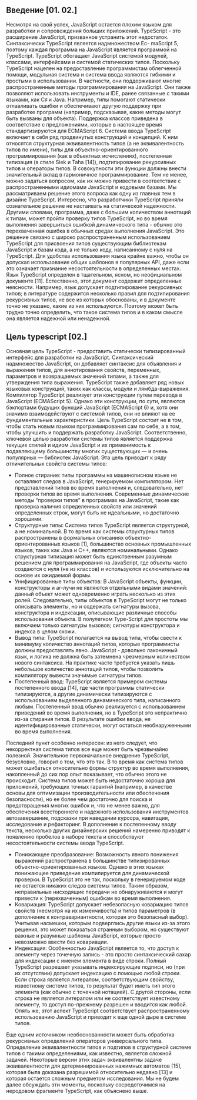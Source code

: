 ## Введение [01. 02.]
Несмотря на свой успех, JavaScript остается плохим языком для разработки и сопровождения больших приложений. TypeScript - это расширение JavaScript, призванное устранить этот недостаток. Синтаксически TypeScript является надмножеством Ec- maScript 5, поэтому каждая программа на JavaScript является программой на TypeScript. TypeScript обогащает JavaScript системой модулей, классами, интерфейсами и системой статических типов. Поскольку TypeScript нацелен на предоставление программистам облегченной помощи, модульная система и система ввода являются гибкими и простыми в использовании. В частности, они поддерживают многие распространенные методы программирования на JavaScript. Они также позволяют использовать инструменты и IDE, ранее связанные с такими языками, как C♯ и Java. Например, типы помогают статически отлавливать ошибки и обеспечивают другую поддержку при разработке программ (например, подсказывая, какие методы могут быть вызваны для объекта). Поддержка классов приведена в соответствие с предложениями, которые в настоящее время стандартизируются для ECMAScript 6.
Система ввода TypeScript включает в себя ряд продвинутых конструкций и концепций. К ним относятся структурная эквивалентность типов (а не эквивалентность типов по имени), типы для объектно-ориентированного программирования (как в объектных исчислениях), постепенная типизация (в стиле Siek и Taha [14]), подтипирование рекурсивных типов и операторы типов. В совокупности эти функции должны внести значительный вклад в гармоничное программирование. Тем не менее, можно задаться вопросом, как их можно привести в соответствие с распространенными идиомами JavaScript и кодовыми базами. Мы рассматриваем решение этого вопроса как одну из главных тем в дизайне TypeScript.
Интересно, что разработчики TypeScript приняли сознательное решение не настаивать на статической надежности. Другими словами, программа, даже с большим количеством аннотаций к типам, может пройти проверку типов TypeScript, но во время выполнения завершиться ошибкой динамического типа - обычно это перехваченная ошибка в обычных средах выполнения JavaScript. Это решение связано с широко распространенным использованием TypeScript для присвоения типов существующим библиотекам JavaScript и базам кода, а не только коду, написанному с нуля на TypeScript. Для удобства использования языка крайне важно, чтобы он допускал использование общих шаблонов в популярных API, даже если это означает признание несостоятельности в определенных местах.
Язык TypeScript определен в тщательном, ясном, но неофициальном документе [11]. Естественно, этот документ содержит определенные неясности. Например, язык допускает подтипирование рекурсивных типов; в литературе содержится несколько правил для подтипирования рекурсивных типов, не все из которых обоснованы, и в документе точно не указано, какие из них используются. Поэтому может быть трудно точно определить, что такое система типов и в каком смысле она является надежной или ненадежной.

## Цель typescript [02.]
Основная цель TypeScript - предоставить статически типизированный интерфейс для разработки на JavaScript. Синтаксический надмножество JavaScript, он добавляет синтаксис для объявления и выражения типов, для аннотирования свойств, переменных, параметров и возвращаемых значений типами, а также для утверждения типа выражения.
TypeScript также добавляет ряд новых языковых конструкций, таких как классы, модули и лямбда-выражения. Компилятор TypeScript реализует эти конструкции путем перевода в JavaScript (ECMAScript 5). Однако эти конструкции, по сути, являются бэкпортами будущих функций JavaScript (ECMAScript 6) и, хотя они значимо взаимодействуют с системой типов, они не влияют на ее фундаментальные характеристики.
Цель TypeScript состоит не в том, чтобы стать новым языком программирования сам по себе, а в том, чтобы улучшить и поддержать разработку JavaScript. Соответственно, ключевой целью разработки системы типов является поддержка текущих стилей и идиом JavaScript и их применимость к подавляющему большинству многих существующих — и очень популярных — библиотек JavaScript. Эта цель приводит к ряду отличительных свойств системы типов:
- Полное стирание: типы программы на машинописном языке не оставляют следов в JavaScript, генерируемом компилятором. Нет представлений типов во время выполнения и, следовательно, нет проверки типов во время выполнения. Современные динамические методы “проверки типов” в программах на JavaScript, такие как проверка наличия определенных свойств или значений определенных строк, могут быть не идеальными, но достаточно хорошими.
- Структурные типы: Система типов TypeScript является структурной, а не номинальной. В то время как системы структурных типов распространены в формальных описаниях объектно-ориентированных языков [1], большинство основных промышленных языков, таких как Java и C++, являются номинальными. Однако структурная типизация может быть единственным разумным решением для программирования на JavaScript, где объекты часто создаются с нуля (не из классов) и используются исключительно на основе их ожидаемой формы.
- Унифицированные типы объектов: В JavaScript объекты, функции, конструкторы и ar-лучи не являются отдельными видами значений: данный объект может одновременно играть несколько из этих ролей. Следовательно, типы объектов в TypeScript могут не только описывать элементы, но и содержать сигнатуры вызова, конструктора и индексации, описывающие различные способы использования объекта. В полулегком Type-Script для простоты мы включаем только сигнатуры вызовов; сигнатуры конструктора и индекса в целом схожи.
- Вывод типа: TypeScript полагается на вывод типа, чтобы свести к минимуму количество аннотаций типов, которые программисты должны предоставлять явно. JavaScript - довольно лаконичный язык, и логика не должна быть затемнена чрезмерным количеством нового синтаксиса. На практике часто требуется указать лишь небольшое количество аннотаций типов, чтобы позволить компилятору вывести значимые сигнатуры типов.
- Постепенный ввод: TypeScript является примером системы постепенного ввода [14], где части программы статически типизируются, а другие динамически типизируются с использованием выделенного динамического типа, написанного любым. Постепенный ввод обычно реализуется с использованием приведений во время выполнения, но в TypeScript это непрактично из-за стирания типов. В результате ошибки ввода, не идентифицированные статически, могут остаться необнаруженными во время выполнения.

Последний пункт особенно интересен: из него следует, что некорректная система типов все еще может быть чрезвычайно полезной. Значительное первоначальное внедрение TypeScript, безусловно, говорит о том, что это так. В то время как система типов может ошибаться относительно формы структур во время выполнения, накопленный до сих пор опыт показывает, что обычно этого не происходит. Система типов может быть недостаточно хороша для приложений, требующих точных гарантий (например, в качестве основы для оптимизации производительности или обеспечения безопасности), но ее более чем достаточно для поиска и предотвращения многих ошибок и, что не менее важно, для обеспечения всестороннего и надежного использования инструментов автозавершение, подсказки при наведении курсора, навигация, исследование и рефакторинг.
В дополнение к постепенному вводу текста, несколько других дизайнерских решений намеренно приводят к появлению пробелов в наборе текста и способствуют несостоятельности системы ввода TypeScript.
- Понижающее преобразование: Возможность явного понижения выражений распространена в большинстве типизированных объектно-ориентированных языков. Однако в этих языках понижающее приведение компилируется для динамической проверки. В TypeScript это не так, поскольку в генерируемом коде не остается никаких следов системы типов. Таким образом, неправильные нисходящие передачи не обнаруживаются и могут привести к (перехваченным) ошибкам во время выполнения.
- Ковариация: TypeScript допускает небезопасную ковариацию типов свойств (несмотря на их изменчивость) и типов параметров (в дополнение к контравариантности, которая это безопасный выбор). Учитывая насмешки, которым подверглись другие языки из-за этого решения, это может показаться странным выбором, но существуют важные и разумные шаблоны JavaScript, которые просто невозможно ввести без ковариации.
- Индексация: Особенностью JavaScript является то, что доступ к элементу через точечную запись - это просто синтаксический сахар для индексации с именем элемента в виде строки. Полный TypeScript разрешает указывать индексирующие подписи, но (при их отсутствии) допускает индексацию с помощью любой строки. Если строка является литералом, соответствующим свойству, известному системе типов, то результат будет иметь тип этого элемента (как обычно с точечной нотацией). С другой стороны, если строка не является литералом или не соответствует известному элементу, то доступ по-прежнему разрешен и вводится как любой. Опять же, этот аспект TypeScript соответствует распространенному использованию JavaScript и приводит к еще одной дыре в системе типов.

Еще одним источником необоснованности может быть обработка рекурсивных определений операторов универсального типа. Определение эквивалентности типов и подтипов в структурной системе типов с такими определениями, как известно, является сложной задачей. Некоторые версии этих задач эквивалентны задаче эквивалентности для детерминированных нажимных автоматов [15], которая была доказана разрешимой относительно недавно [13] и которая остается сложным предметом исследования. Мы не будем далее обсуждать эти моменты, поскольку сосредоточимся на неродовом фрагменте TypeScript, как объяснено выше.